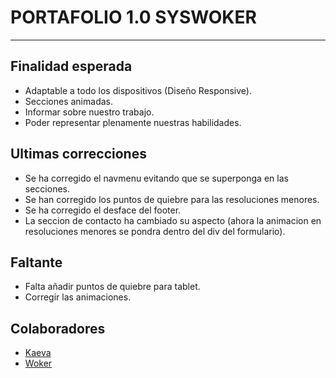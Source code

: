 # PORTAFOLIO 1.0 SYSWOKER
---

## Finalidad esperada
- Adaptable a todo los dispositivos (Diseño Responsive).
- Secciones animadas.
- Informar sobre nuestro trabajo.
- Poder representar plenamente nuestras habilidades.

## Ultimas correcciones
- Se ha corregido el navmenu evitando que se superponga en las secciones.
- Se han corregido los puntos de quiebre para las resoluciones menores.
- Se ha corregido el desface del footer.
- La seccion de contacto ha cambiado su aspecto (ahora la animacion en resoluciones menores se pondra dentro del div del formulario).

## Faltante
- Falta añadir puntos de quiebre para tablet. 
- Corregir las animaciones.

## Colaboradores
- [Kaeva](https://github.com/Kaevax)
- [Woker](https://github.com/woker21)